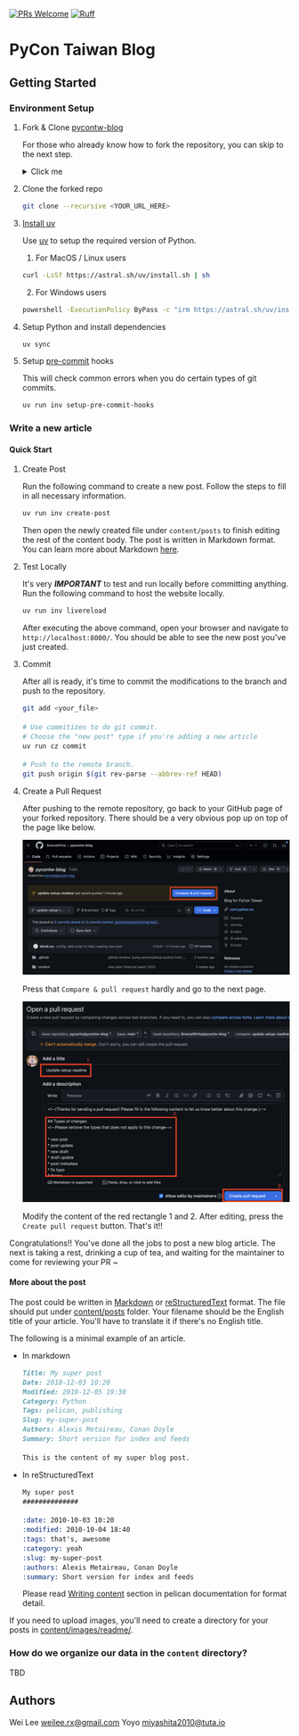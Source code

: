 [![PRs Welcome](https://img.shields.io/badge/PRs-welcome-brightgreen.svg?style=flat-square)](http://makeapullrequest.com)
[![Ruff](https://img.shields.io/endpoint?url=https://raw.githubusercontent.com/astral-sh/ruff/main/assets/badge/v2.json)](https://github.com/astral-sh/ruff)

# PyCon Taiwan Blog

## Getting Started
### Environment Setup

1. Fork & Clone [pycontw-blog]

    For those who already know how to fork the repository, you can skip to the next step.

    <details>
    <summary>Click me</summary>

    1. Navigate to [pycontw-blog] and press the `Fork` button
    on the top right corner.
    <img src="./content/images/readme/step_1_fork_repo.png" />

    2. Press `Create fork`
    <img src="./content/images/readme/step_2_create_fork.png" />

    3. Copy the URL of the forked repo
    <img src="./content/images/readme/step_3_copy_url.png" />
    </details>

2. Clone the forked repo

    ```bash
    git clone --recursive <YOUR_URL_HERE>
    ```

3. [Install uv]

    Use [uv] to setup the required version of Python.

    1. For MacOS / Linux users

    ```bash
    curl -LsSf https://astral.sh/uv/install.sh | sh
    ```

    2. For Windows users

    ```bash
    powershell -ExecutionPolicy ByPass -c "irm https://astral.sh/uv/install.ps1 | iex"
    ```

4. Setup Python and install dependencies

    ```bash
    uv sync
    ```

7. Setup [pre-commit](https://pre-commit.com/) hooks

    This will check common errors when you do certain types of git commits.

    ```bash
    uv run inv setup-pre-commit-hooks
    ```

### Write a new article

#### Quick Start

1. Create Post

    Run the following command to create a new post. Follow the steps to fill in all necessary information.

    ```bash
    uv run inv create-post
    ```

    Then open the newly created file under `content/posts` to finish editing the rest of the content body.
    The post is written in Markdown format. You can learn more about Markdown [here](https://www.markdownguide.org/cheat-sheet/).

2. Test Locally

    It's very ***IMPORTANT*** to test and run locally before committing anything. Run the following command to host the website locally.

    ```bash
    uv run inv livereload
    ```

    After executing the above command, open your browser and navigate to `http://localhost:8000/`.
    You should be able to see the new post you've just created.

3. Commit

    After all is ready, it's time to commit the modifications to the branch and push to the repository.

    ```bash
    git add <your_file>

    # Use commitizen to do git commit.
    # Choose the "new post" type if you're adding a new article
    uv run cz commit

    # Push to the remote branch.
    git push origin $(git rev-parse --abbrev-ref HEAD)
    ```

4. Create a Pull Request

    After pushing to the remote repository, go back to your GitHub page of your forked repository. There should be a very obvious pop up on top of the page like below.

    ![PR step 1](content/images/readme/pr_step_1.png)

    Press that `Compare & pull request` hardly and go to the next page.

    ![PR step 2](content/images/readme/pr_step_2.png)

    Modify the content of the red rectangle 1 and 2. After editing, press the `Create pull request` button. That's it!!

Congratulations!! You've done all the jobs to post a new blog article. The next is taking a rest, drinking a cup of tea, and waiting for the maintainer to come for reviewing your PR ~

#### More about the post

The post could be written in [Markdown] or [reStructuredText] format. The file should put under [content/posts](https://github.com/pycontw/pycontw-blog/tree/main/content/posts) folder. Your filename should be the English title of your article. You'll have to translate it if there's no English title.

The following is a minimal example of an article.
* In markdown
    ```markdown
    Title: My super post
    Date: 2010-12-03 10:20
    Modified: 2010-12-05 19:30
    Category: Python
    Tags: pelican, publishing
    Slug: my-super-post
    Authors: Alexis Metaireau, Conan Doyle
    Summary: Short version for index and feeds

    This is the content of my super blog post.
    ```
* In reStructuredText
    ```reStructuredText
    My super post
    ##############

    :date: 2010-10-03 10:20
    :modified: 2010-10-04 18:40
    :tags: that's, awesome
    :category: yeah
    :slug: my-super-post
    :authors: Alexis Metaireau, Conan Doyle
    :summary: Short version for index and feeds
    ```

    Please read [Writing content](https://docs.getpelican.com/en/latest/content.html) section in pelican documentation for format detail.


If you need to upload images, you'll need to create a directory for your posts in [content/images/readme/](https://github.com/pycontw/pycontw-blog/tree/main/content/images).


### How do we organize our data in the `content` directory?
TBD

## Authors
Wei Lee <weilee.rx@gmail.com>
Yoyo <miyashita2010@tuta.io>

[pycontw-blog]: https://github.com/pycontw/pycontw-blog
[Install uv]: https://docs.astral.sh/uv/getting-started/installation/
[uv]: https://docs.astral.sh/uv/
[Markdown]: https://markdown.tw/
[reStructuredText]: https://www.sphinx-doc.org/en/master/usage/restructuredtext/index.html
